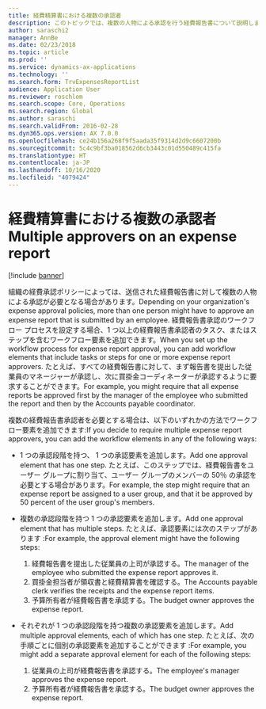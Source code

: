 ```yaml
---
title: 経費精算書における複数の承認者
description: このトピックでは、複数の人物による承認を行う経費報告書について説明します。
author: saraschi2
manager: AnnBe
ms.date: 02/23/2018
ms.topic: article
ms.prod: ''
ms.service: dynamics-ax-applications
ms.technology: ''
ms.search.form: TrvExpensesReportList
audience: Application User
ms.reviewer: roschlom
ms.search.scope: Core, Operations
ms.search.region: Global
ms.author: saraschi
ms.search.validFrom: 2016-02-28
ms.dyn365.ops.version: AX 7.0.0
ms.openlocfilehash: ce24b156a268f9f5aada35f9314d2d9c6607200b
ms.sourcegitcommit: 5c4c9bf3ba018562d6cb3443c01d550489c415fa
ms.translationtype: HT
ms.contentlocale: ja-JP
ms.lasthandoff: 10/16/2020
ms.locfileid: "4079424"
---
```

# <a name="multiple-approvers-on-an-expense-report"></a><span data-ttu-id="e4f64-103">経費精算書における複数の承認者</span><span class="sxs-lookup"><span data-stu-id="e4f64-103">Multiple approvers on an expense report</span></span>

[!include [banner](../includes/banner.md)]

<span data-ttu-id="e4f64-104">組織の経費承認ポリシーによっては、送信された経費報告書に対して複数の人物による承認が必要となる場合があります。</span><span class="sxs-lookup"><span data-stu-id="e4f64-104">Depending on your organization's expense approval policies, more than one person might have to approve an expense report that is submitted by an employee.</span></span> <span data-ttu-id="e4f64-105">経費報告書承認のワークフロー プロセスを設定する場合、1 つ以上の経費報告書承認者のタスク、またはステップを含むワークフロー要素を追加できます。</span><span class="sxs-lookup"><span data-stu-id="e4f64-105">When you set up the workflow process for expense report approval, you can add workflow elements that include tasks or steps for one or more expense report approvers.</span></span> <span data-ttu-id="e4f64-106">たとえば、すべての経費報告書に対して、まず報告書を提出した従業員のマネージャーが承認し、次に買掛金コーディネーターが承認するように要求することができます。</span><span class="sxs-lookup"><span data-stu-id="e4f64-106">For example, you might require that all expense reports be approved first by the manager of the employee who submitted the report and then by the Accounts payable coordinator.</span></span>

<span data-ttu-id="e4f64-107">複数の経費報告書承認者を必要とする場合は、以下のいずれかの方法でワークフロー要素を追加できます:</span><span class="sxs-lookup"><span data-stu-id="e4f64-107">If you decide to require multiple expense report approvers, you can add the workflow elements in any of the following ways:</span></span>

- <span data-ttu-id="e4f64-108">1 つの承認段階を持つ、 1 つの承認要素を追加します。</span><span class="sxs-lookup"><span data-stu-id="e4f64-108">Add one approval element that has one step.</span></span> <span data-ttu-id="e4f64-109">たとえば、このステップでは、経費報告書をユーザー グループに割り当て、ユーザー グループのメンバーの 50％ の承認を必要とする場合があります。</span><span class="sxs-lookup"><span data-stu-id="e4f64-109">For example, the step might require that an expense report be assigned to a user group, and that it be approved by 50 percent of the user group's members.</span></span>
- <span data-ttu-id="e4f64-110">複数の承認段階を持つ 1 つの承認要素を追加します。</span><span class="sxs-lookup"><span data-stu-id="e4f64-110">Add one approval element that has multiple steps.</span></span> <span data-ttu-id="e4f64-111">たとえば、承認要素には次のステップがあります :</span><span class="sxs-lookup"><span data-stu-id="e4f64-111">For example, the approval element might have the following steps:</span></span>

    1. <span data-ttu-id="e4f64-112">経費報告書を提出した従業員の上司が承認する。</span><span class="sxs-lookup"><span data-stu-id="e4f64-112">The manager of the employee who submitted the expense report approves it.</span></span>
    2. <span data-ttu-id="e4f64-113">買掛金担当者が領収書と経費精算書を確認する。</span><span class="sxs-lookup"><span data-stu-id="e4f64-113">The Accounts payable clerk verifies the receipts and the expense report items.</span></span>
    3. <span data-ttu-id="e4f64-114">予算所有者が経費報告書を承認する。</span><span class="sxs-lookup"><span data-stu-id="e4f64-114">The budget owner approves the expense report.</span></span>

- <span data-ttu-id="e4f64-115">それぞれが 1 つの承認段階を持つ複数の承認要素を追加します。</span><span class="sxs-lookup"><span data-stu-id="e4f64-115">Add multiple approval elements, each of which has one step.</span></span> <span data-ttu-id="e4f64-116">たとえば、次の手順ごとに個別の承認要素を追加することができます :</span><span class="sxs-lookup"><span data-stu-id="e4f64-116">For example, you might add a separate approval element for each of the following steps:</span></span>

    1. <span data-ttu-id="e4f64-117">従業員の上司が経費報告書を承認する。</span><span class="sxs-lookup"><span data-stu-id="e4f64-117">The employee's manager approves the expense report.</span></span>
    2. <span data-ttu-id="e4f64-118">予算所有者が経費報告書を承認する。</span><span class="sxs-lookup"><span data-stu-id="e4f64-118">The budget owner approves the expense report.</span></span>
